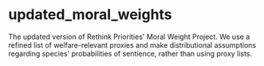 # updated_moral_weights
The updated version of Rethink Priorities' Moral Weight Project. We use a refined list of welfare-relevant proxies and make distributional assumptions regarding species' probabilities of sentience, rather than using proxy lists. 
